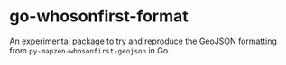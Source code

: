 # go-whosonfirst-format

An experimental package to try and reproduce the GeoJSON formatting from `py-mapzen-whosonfirst-geojson` in Go.
